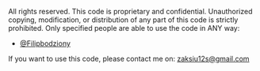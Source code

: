 All rights reserved. This code is proprietary and confidential. Unauthorized copying, modification, or distribution of any part of this code is strictly prohibited. 
Only specified people are able to use the code in ANY way:
- [@Filipbodziony](https://github.com/FilipBodziony)

If you want to use this code, please contact me on: zaksiu12s@gmail.com
